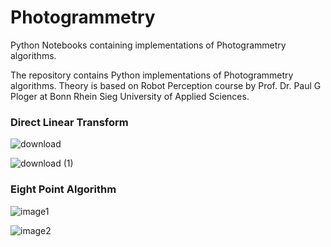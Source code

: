 # Photogrammetry
Python Notebooks containing implementations of Photogrammetry algorithms. 

The repository contains Python implementations of Photogrammetry algorithms. Theory is based on Robot Perception course by Prof. Dr. Paul G Ploger at Bonn Rhein Sieg University of Applied Sciences. 
 
### Direct Linear Transform
![download](https://user-images.githubusercontent.com/13369817/138262215-b9f21719-9ee0-4c78-aca2-7980feaaaf88.png)

![download (1)](https://user-images.githubusercontent.com/13369817/138262228-1e7bc1c4-3ee6-4747-9750-b89d24d03c4d.png)

### Eight Point Algorithm

![image1](https://user-images.githubusercontent.com/13369817/138262068-f3f0e1d7-6c92-4923-8a41-711561b1a7ce.png)

![image2](https://user-images.githubusercontent.com/13369817/138262076-4e671304-6495-4f5d-9861-932562414363.png)
